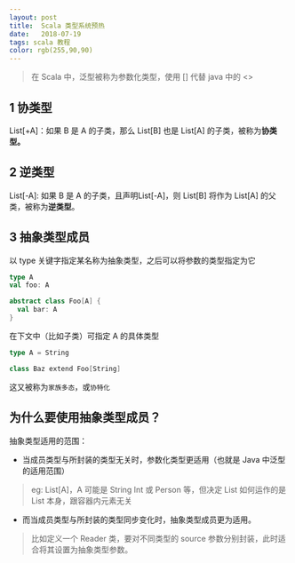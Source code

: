 ```yaml
---
layout: post
title:  Scala 类型系统预热
date:   2018-07-19
tags: scala 教程
color: rgb(255,90,90)
---
```


> 在 Scala 中，泛型被称为参数化类型，使用 [] 代替 java 中的 <> 

##  1 协类型

List[+A]：如果 B 是 A 的子类，那么 List[B] 也是 List[A] 的子类，被称为**协类型。**

##  2 逆类型

List[-A]: 如果 B 是 A 的子类，且声明List[-A]，则 List[B] 将作为 List[A] 的父类，被称为**逆类型**。

##  3 抽象类型成员

以 type 关键字指定某名称为抽象类型，之后可以将参数的类型指定为它

```scala
type A
val foo: A

abstract class Foo[A] {
  val bar: A
}
```



在下文中（比如子类）可指定 A 的具体类型

```scala
type A = String

class Baz extend Foo[String]
```



这又被称为`家族多态`，或`协特化`

##  为什么要使用抽象类型成员？

抽象类型适用的范围：

* 当成员类型与所封装的类型无关时，参数化类型更适用（也就是 Java 中泛型的适用范围）

> eg: List[A]，A 可能是 String Int 或 Person 等，但决定 List 如何运作的是 List 本身，跟容器内元素无关

* 而当成员类型与所封装的类型同步变化时，抽象类型成员更为适用。

> 比如定义一个 Reader 类，要对不同类型的 source 参数分别封装，此时适合将其设置为抽象类型参数。
